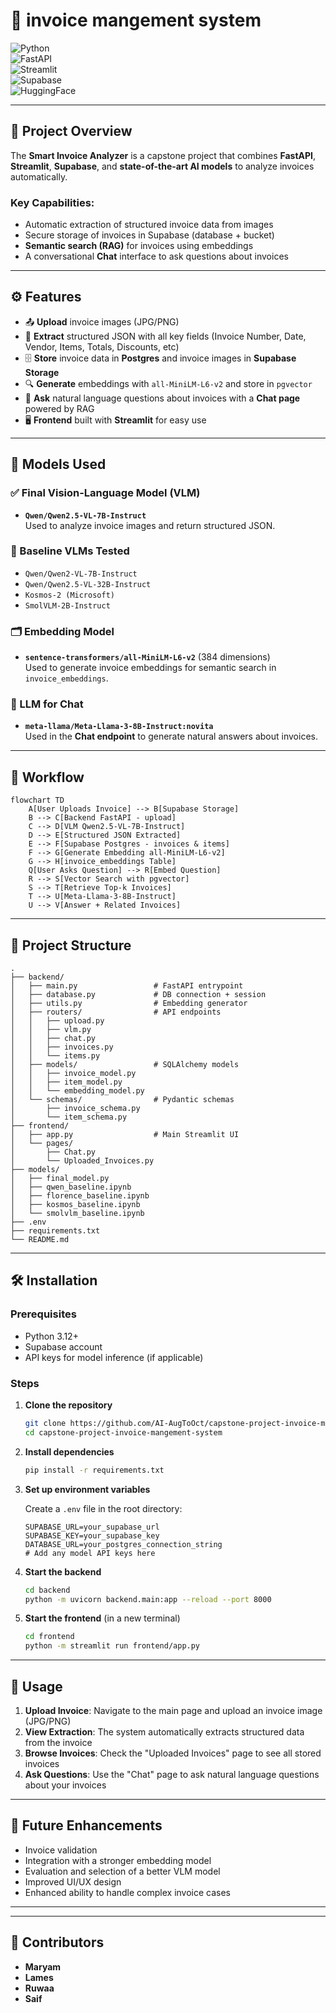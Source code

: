# 📑 invoice mangement system

![Python](https://img.shields.io/badge/Python-3.12-blue?logo=python)  
![FastAPI](https://img.shields.io/badge/FastAPI-Backend-green?logo=fastapi)  
![Streamlit](https://img.shields.io/badge/Streamlit-Frontend-red?logo=streamlit)  
![Supabase](https://img.shields.io/badge/Supabase-Postgres%20%7C%20Storage-3FCF8E?logo=supabase)  
![HuggingFace](https://img.shields.io/badge/HuggingFace-🤗-yellow)

---

## 🚀 Project Overview

The **Smart Invoice Analyzer** is a capstone project that combines **FastAPI**, **Streamlit**, **Supabase**, and **state-of-the-art AI models** to analyze invoices automatically.

### Key Capabilities:
- Automatic extraction of structured invoice data from images
- Secure storage of invoices in Supabase (database + bucket)
- **Semantic search (RAG)** for invoices using embeddings
- A conversational **Chat** interface to ask questions about invoices

---

## ⚙️ Features

- 📤 **Upload** invoice images (JPG/PNG)
- 🧾 **Extract** structured JSON with all key fields (Invoice Number, Date, Vendor, Items, Totals, Discounts, etc)
- 🗄️ **Store** invoice data in **Postgres** and invoice images in **Supabase Storage**
- 🔍 **Generate** embeddings with `all-MiniLM-L6-v2` and store in `pgvector`
- 💬 **Ask** natural language questions about invoices with a **Chat page** powered by RAG
- 🖥️ **Frontend** built with **Streamlit** for easy use

---

## 🧠 Models Used

### ✅ Final Vision-Language Model (VLM)
- **`Qwen/Qwen2.5-VL-7B-Instruct`**  
  Used to analyze invoice images and return structured JSON.

### 🔬 Baseline VLMs Tested
- `Qwen/Qwen2-VL-7B-Instruct`
- `Qwen/Qwen2.5-VL-32B-Instruct`
- `Kosmos-2 (Microsoft)`
- `SmolVLM-2B-Instruct`

### 🗂️ Embedding Model
- **`sentence-transformers/all-MiniLM-L6-v2`** (384 dimensions)  
  Used to generate invoice embeddings for semantic search in `invoice_embeddings`.

### 💬 LLM for Chat
- **`meta-llama/Meta-Llama-3-8B-Instruct:novita`**  
  Used in the **Chat endpoint** to generate natural answers about invoices.

---

## 🔄 Workflow

```mermaid
flowchart TD
    A[User Uploads Invoice] --> B[Supabase Storage]
    B --> C[Backend FastAPI - upload]
    C --> D[VLM Qwen2.5-VL-7B-Instruct]
    D --> E[Structured JSON Extracted]
    E --> F[Supabase Postgres - invoices & items]
    F --> G[Generate Embedding all-MiniLM-L6-v2]
    G --> H[invoice_embeddings Table]
    Q[User Asks Question] --> R[Embed Question]
    R --> S[Vector Search with pgvector]
    S --> T[Retrieve Top-k Invoices]
    T --> U[Meta-Llama-3-8B-Instruct]
    U --> V[Answer + Related Invoices]
```

---

## 📁 Project Structure

```
.
├── backend/
│   ├── main.py                 # FastAPI entrypoint
│   ├── database.py             # DB connection + session
│   ├── utils.py                # Embedding generator
│   ├── routers/                # API endpoints
│   │   ├── upload.py
│   │   ├── vlm.py
│   │   ├── chat.py
│   │   ├── invoices.py
│   │   └── items.py
│   ├── models/                 # SQLAlchemy models
│   │   ├── invoice_model.py
│   │   ├── item_model.py
│   │   └── embedding_model.py
│   └── schemas/                # Pydantic schemas
│       ├── invoice_schema.py
│       └── item_schema.py
├── frontend/
│   ├── app.py                  # Main Streamlit UI
│   └── pages/
│       ├── Chat.py
│       └── Uploaded_Invoices.py
├── models/
│   ├── final_model.py
│   ├── qwen_baseline.ipynb
│   ├── florence_baseline.ipynb
│   ├── kosmos_baseline.ipynb
│   └── smolvlm_baseline.ipynb
├── .env
├── requirements.txt
└── README.md
```

---

## 🛠️ Installation

### Prerequisites
- Python 3.12+
- Supabase account
- API keys for model inference (if applicable)

### Steps

1. **Clone the repository**
   ```bash
   git clone https://github.com/AI-AugToOct/capstone-project-invoice-mangement-system.git
   cd capstone-project-invoice-mangement-system
   ```

2. **Install dependencies**
   ```bash
   pip install -r requirements.txt
   ```

3. **Set up environment variables**
   
   Create a `.env` file in the root directory:
   ```env
   SUPABASE_URL=your_supabase_url
   SUPABASE_KEY=your_supabase_key
   DATABASE_URL=your_postgres_connection_string
   # Add any model API keys here
   ```

4. **Start the backend**
   ```bash
   cd backend
   python -m uvicorn backend.main:app --reload --port 8000
   ```

5. **Start the frontend** (in a new terminal)
   ```bash
   cd frontend
   python -m streamlit run frontend/app.py
   ```

---

## 🎯 Usage

1. **Upload Invoice**: Navigate to the main page and upload an invoice image (JPG/PNG)
2. **View Extraction**: The system automatically extracts structured data from the invoice
3. **Browse Invoices**: Check the "Uploaded Invoices" page to see all stored invoices
4. **Ask Questions**: Use the "Chat" page to ask natural language questions about your invoices

---

## 🔮 Future Enhancements
- Invoice validation  
- Integration with a stronger embedding model  
- Evaluation and selection of a better VLM model  
- Improved UI/UX design  
- Enhanced ability to handle complex invoice cases  


---


---

## 👥 Contributors

- **Maryam**  
- **Lames**  
- **Ruwaa**  
- **Saif**


